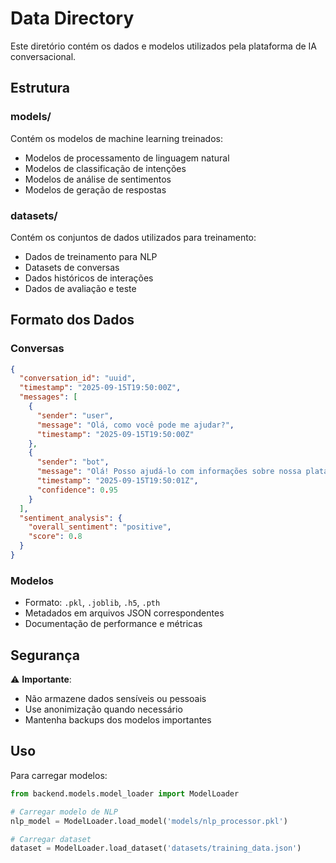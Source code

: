 # Data Directory

Este diretório contém os dados e modelos utilizados pela plataforma de IA conversacional.

## Estrutura

### models/
Contém os modelos de machine learning treinados:
- Modelos de processamento de linguagem natural
- Modelos de classificação de intenções
- Modelos de análise de sentimentos
- Modelos de geração de respostas

### datasets/
Contém os conjuntos de dados utilizados para treinamento:
- Dados de treinamento para NLP
- Datasets de conversas
- Dados históricos de interações
- Dados de avaliação e teste

## Formato dos Dados

### Conversas
```json
{
  "conversation_id": "uuid",
  "timestamp": "2025-09-15T19:50:00Z",
  "messages": [
    {
      "sender": "user",
      "message": "Olá, como você pode me ajudar?",
      "timestamp": "2025-09-15T19:50:00Z"
    },
    {
      "sender": "bot",
      "message": "Olá! Posso ajudá-lo com informações sobre nossa plataforma de IA conversacional.",
      "timestamp": "2025-09-15T19:50:01Z",
      "confidence": 0.95
    }
  ],
  "sentiment_analysis": {
    "overall_sentiment": "positive",
    "score": 0.8
  }
}
```

### Modelos
- Formato: `.pkl`, `.joblib`, `.h5`, `.pth`
- Metadados em arquivos JSON correspondentes
- Documentação de performance e métricas

## Segurança

⚠️ **Importante**: 
- Não armazene dados sensíveis ou pessoais
- Use anonimização quando necessário
- Mantenha backups dos modelos importantes

## Uso

Para carregar modelos:
```python
from backend.models.model_loader import ModelLoader

# Carregar modelo de NLP
nlp_model = ModelLoader.load_model('models/nlp_processor.pkl')

# Carregar dataset
dataset = ModelLoader.load_dataset('datasets/training_data.json')
```
